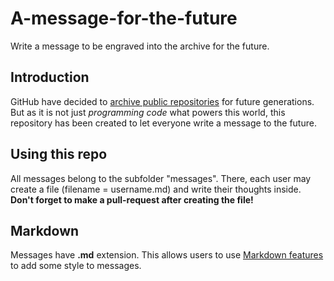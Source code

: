 # A-message-for-the-future
Write a message to be engraved into the archive for the future.

## Introduction
GitHub have decided to [archive public repositories](https://archiveprogram.github.com/) for future generations. But as it is not just _programming code_ what powers this world, this repository has been created to let everyone write a message to the future.

## Using this repo
All messages belong to the subfolder "messages". There, each user may create a file (filename = username.md) and write their thoughts inside.
**Don't forget to make a pull-request after creating the file!**

## Markdown
Messages have **.md** extension. This allows users to use [Markdown features](https://guides.github.com/features/mastering-markdown/) to add some style to messages.
